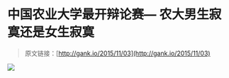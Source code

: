 # 中国农业大学最开辩论赛— 农大男生寂寞还是女生寂寞

> 原文链接：[http://gank.io/2015/11/03](http://gank.io/2015/11/03)

![](http://ww2.sinaimg.cn/large/7a8aed7bjw1exng5dd728j20go0m877n.jpg)

